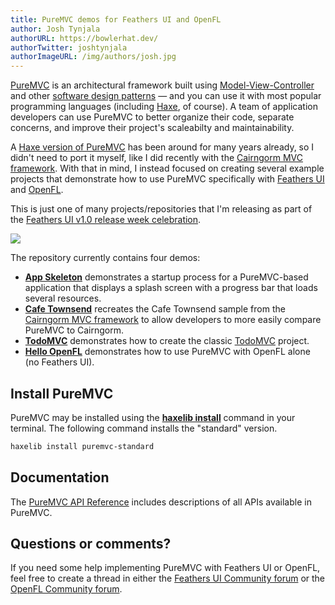 ```yaml
---
title: PureMVC demos for Feathers UI and OpenFL
author: Josh Tynjala
authorURL: https://bowlerhat.dev/
authorTwitter: joshtynjala
authorImageURL: /img/authors/josh.jpg
---
```


[PureMVC](https://puremvc.org) is an architectural framework built using [Model-View-Controller](https://en.wikipedia.org/wiki/Model–view–controller) and other [software design patterns](https://en.wikipedia.org/wiki/Software_design_pattern) — and you can use it with most popular programming languages (including [Haxe](https://haxe.org/), of course). A team of application developers can use PureMVC to better organize their code, separate concerns, and improve their project's scaleabilty and maintainability.

A [Haxe version of PureMVC](https://github.com/PureMVC/puremvc-haxe-standard-framework) has been around for many years already, so I didn't need to port it myself, like I did recently with the [Cairngorm MVC framework](http://feathersui.com/blog/2022/09/12/feathers-ui-cairngorm-1-0-0-mvc-microarchitecture-framework/). With that in mind, I instead focused on creating several example projects that demonstrate how to use PureMVC specifically with [Feathers UI](https://feathersui.com/) and [OpenFL](https://openfl.org/).

This is just one of many projects/repositories that I'm releasing as part of the [Feathers UI v1.0 release week celebration](http://feathersui.com/blog/2022/09/01/feathers-ui-version-1-0-haxe-openfl-stable-release/).

![](/blog/img/puremvc-haxe-samples-feathers-ui.png)

The repository currently contains four demos:

- [**App Skeleton**](https://github.com/feathersui/puremvc-haxe-feathersui-demos/tree/master/puremvc-haxe-demo-feathersui-appskeleton) demonstrates a startup process for a PureMVC-based application that displays a splash screen with a progress bar that loads several resources.
- [**Cafe Townsend**](https://github.com/feathersui/puremvc-haxe-feathersui-demos/tree/master/puremvc-haxe-demo-feathersui-cafe-townsend) recreates the Cafe Townsend sample from the [Cairngorm MVC framework](http://feathersui.com/blog/2022/09/12/feathers-ui-cairngorm-1-0-0-mvc-microarchitecture-framework/) to allow developers to more easily compare PureMVC to Cairngorm.
- [**TodoMVC**](https://github.com/feathersui/puremvc-haxe-feathersui-demos/tree/master/puremvc-haxe-demo-feathersui-todomvc) demonstrates how to create the classic [TodoMVC](https://todomvc.com) project.
- [**Hello OpenFL**](https://github.com/feathersui/puremvc-haxe-feathersui-demos/tree/master/puremvc-haxe-demo-hello-openfl) demonstrates how to use PureMVC with OpenFL alone (no Feathers UI).

## Install PureMVC

PureMVC may be installed using the [**haxelib install**](https://lib.haxe.org/documentation/using-haxelib/#install) command in your terminal. The following command installs the "standard" version.

```sh
haxelib install puremvc-standard
```

## Documentation

The [PureMVC API Reference](http://puremvc.org/pages/docs/Haxe/standard/docs/index.html) includes descriptions of all APIs available in PureMVC.

## Questions or comments?

If you need some help implementing PureMVC with Feathers UI or OpenFL, feel free to create a thread in either the [Feathers UI Community forum](https://community.feathersui.com/) or the [OpenFL Community forum](https://community.openfl.org/).

